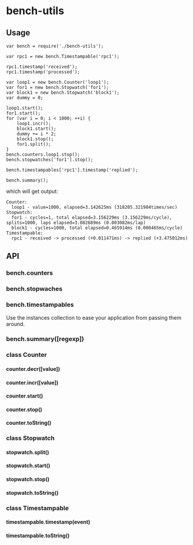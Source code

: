 # bench-utils

## Usage
```
var bench = require('./bench-utils');

var rpc1 = new bench.Timestampable('rpc1');

rpc1.timestamp('received');
rpc1.timestamp('processed');

var loop1 = new bench.Counter('loop1');
var for1 = new bench.Stopwatch('for1');
var block1 = new bench.Stopwatch('block1');
var dummy = 0;

loop1.start();
for1.start();
for (var i = 0; i < 1000; ++i) {
    loop1.incr();
    block1.start();
    dummy += i * 2;
    block1.stop();
    for1.split();
}
bench.counters.loop1.stop();
bench.stopwatches['for1'].stop();

bench.timestampables['rpc1'].timestamp('replied');

bench.summary();
```
which will get output:
```
Counter:
  loop1 - value=1000, elapsed=3.142625ms (318205.321984times/sec)
Stopwatch:
  for1 - cycles=1, total elapsed=3.156229ms (3.156229ms/cycle), splits=1000, laps elapsed=3.082689ms (0.003082ms/lap)
  block1 - cycles=1000, total elapsed=0.465914ms (0.000465ms/cycle)
Timestampable:
  rpc1 - received -> processed (+0.011471ms) -> replied (+3.475012ms)
```

## API
### bench.counters
### bench.stopwaches
### bench.timestampables
Use the instances collection to ease your application from passing
them around.
### bench.summary([regexp])
### class Counter
#### counter.decr([value])
#### counter.incr([value])
#### counter.start()
#### counter.stop()
#### counter.toString()
### class Stopwatch
#### stopwatch.split()
#### stopwatch.start()
#### stopwatch.stop()
#### stopwatch.toString()
### class Timestampable
#### timestampable.timestamp(event)
#### timestampable.toString()

